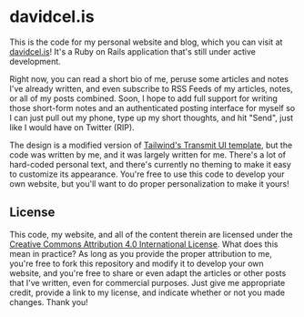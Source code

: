 # davidcel.is

This is the code for my personal website and blog, which you can visit at [davidcel.is](https://davidcel.is/)! It's a Ruby on Rails application that's still under active development.

Right now, you can read a short bio of me, peruse some articles and notes I've already written, and even subscribe to RSS Feeds of my articles, notes, or all of my posts combined. Soon, I hope to add full support for writing those short-form notes and an authenticated posting interface for myself so I can just pull out my phone, type up my short thoughts, and hit "Send", just like I would have on Twitter (RIP).

The design is a modified version of [Tailwind's Transmit UI template](https://tailwindui.com/templates/transmit), but the code was written by me, and it was largely written for me. There's a lot of hard-coded personal text, and there's currently no theming to make it easy to customize its appearance. You're free to use this code to develop your own website, but you'll want to do proper personalization to make it yours!

## License

This code, my website, and all of the content therein are licensed under the [Creative Commons Attribution 4.0 International License](https://creativecommons.org/licenses/by/4.0/). What does this mean in practice? As long as you provide the proper attribution to me, you're free to fork this repository and modify it to develop your own website, and you're free to share or even adapt the articles or other posts that I've written, even for commercial purposes. Just give me appropriate credit, provide a link to my license, and indicate whether or not you made changes. Thank you!
